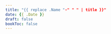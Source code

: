 ```yaml
---
title: "{{ replace .Name "-" " " | title }}"
date: {{ .Date }}
draft: false
bookToc: false
---
```


